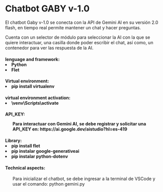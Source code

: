 <caption>
    <div class="container" style="text-aling:center";>
        <h1>Chatbot GABY v-1.0</h1>
    </div>
</caption>

<section>
<div class="container">
    <p>El chatbot Gaby v-1.0 se conecta con la API de Gemini AI en su versión 2.0 flash, en tiempo real permite mantener un chat y hacer preguntas.</p>
    <p>Cuenta con un selector de módulo para seleccionar la AI con la que se quiere interactuar, una casilla donde poder escribir el chat, así como, un contenedor para ver las 
        respuesta de la AI. </p>
</div>

<div class="container">
    <h4>lenguage and framework:</4>
    <li>Python</li>
    <li>Flet</li>
</div>
    
<div class="container">
    <h4>Virtual environment:</4>
        <li>pip install virtualenv</li>
</div>

<div class="container">
    <h4>virtual environment activation:</4>
        <li>\venv\Scripts\activate</li>
</div>

<div class="container">
    <h4>API_KEY:</4>
    <ol>Para interactuar con Gemini AI, se debe registrar y solicitar una API_KEY en: https://ai.google.dev/aistudio?hl=es-419</ol>
</div>

<div class="container">
    <h4>Library:</4>
        <li>pip install flet</li>
        <li>pip instalar google-generativeai</li>
        <li>pip instalar python-dotenv</li>
</div>
</section>
        
<footer>
<div class="container my-2">
    <h4>Technical aspects:</h4>
</div>

<div class="container my-2">
    <ol>Para inicializar el chatbot, se debe ingresar a la terminal de VSCode y usar el comando: python gemini.py</ol> 
</div>
</footer>
